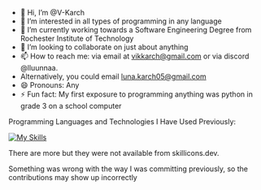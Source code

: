 - 👋 Hi, I’m @V-Karch
- 👀 I’m interested in all types of programming in any language
- 🌱 I’m currently working towards a Software Engineering Degree from Rochester Institute of Technology
- 💞️ I’m looking to collaborate on just about anything
- 📫 How to reach me:  via email at vikkarch@gmail.com or via discord @lluunnaa.
- Alternatively, you could email luna.karch05@gmail.com
- 😄 Pronouns: Any
- ⚡ Fun fact: My first exposure to programming anything was python in grade 3 on a school computer

Programming Languages and Technologies I Have Used Previously:

[![My Skills](https://skillicons.dev/icons?i=angular,arch,arduino,bash,bots,c,cmake,cpp,cs,css,debian,discord,dotnet,fortran,git,github,gitlab,golang,grafana,html,java,javascript,kotlin,linux,lua,mint,neovim,nodejs,postgresql,powershell,python,r,raspberrypi,redhat,ruby,rust,spring,typescript,windows,zig&theme=light&perline=10)](https://skillicons.dev)

There are more but they were not available from skillicons.dev.

Something was wrong with the way I was committing previously, so the contributions may show up incorrectly
